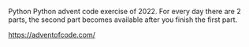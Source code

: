 Python
Python advent code exercise of 2022.
For every day there are 2 parts, the second part becomes available after you finish the first part.

https://adventofcode.com/
